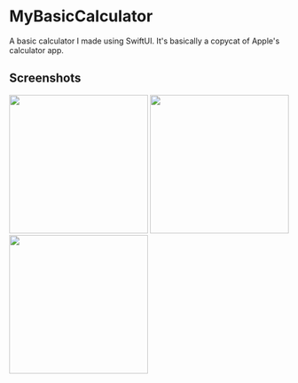 # MyBasicCalculator
A basic calculator I made using SwiftUI. It's basically a copycat of Apple's calculator app.

## Screenshots
<img src="https://i.imgur.com/eW1kVj2.png" width="250"/> <img src="https://i.imgur.com/goAHmEz.png" width="250"/> <img src="https://i.imgur.com/KuPWT94.png" width="250"/>
